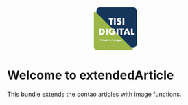<p style="text-align: center;"><img src="docs/tisi-digital.png" width="100" height="100"></p>

# Welcome to extendedArticle
This bundle extends the contao articles with image functions.
